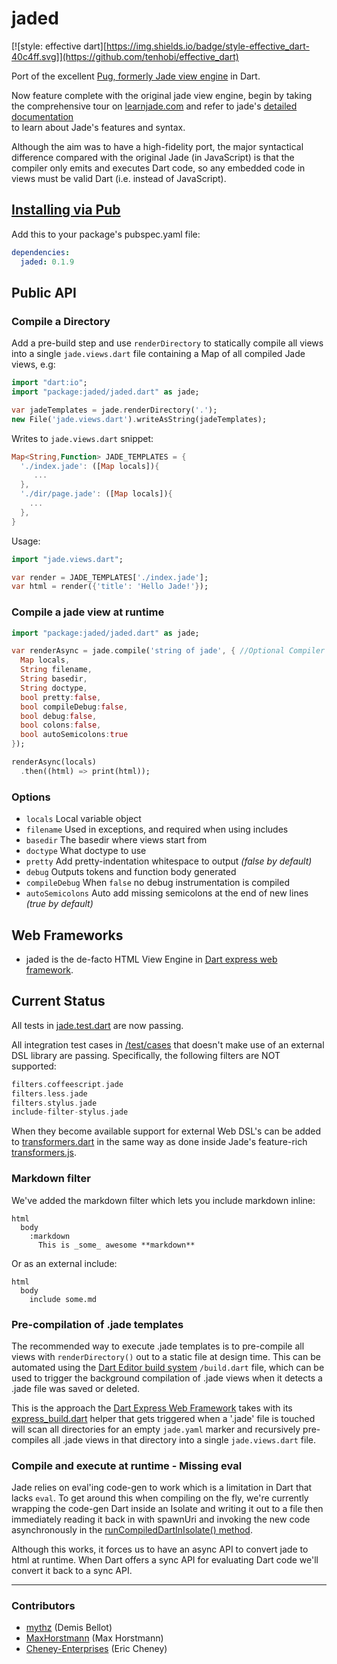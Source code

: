 # jaded

[![style: effective dart][https://img.shields.io/badge/style-effective_dart-40c4ff.svg]](https://github.com/tenhobi/effective_dart)

Port of the excellent [Pug, formerly Jade view engine](https://github.com/pugjs/pug#rename-from-jade) in Dart.

Now feature complete with the original jade view engine, begin by taking the comprehensive tour on
[learnjade.com](http://www.learnjade.com/) and refer to jade's
[detailed documentation](https://github.com/visionmedia/jade#readme-contents)  
to learn about Jade's features and syntax.

Although the aim was to have a high-fidelity port, the major syntactical difference compared with
the original Jade (in JavaScript) is that the compiler only emits and executes Dart code, so any
embedded code in views must be valid Dart (i.e. instead of JavaScript).

## [Installing via Pub](http://pub.dartlang.org/packages/jaded)

Add this to your package's pubspec.yaml file:

```yaml
dependencies:
  jaded: 0.1.9
```

## Public API

### Compile a Directory

Add a pre-build step and use `renderDirectory` to statically compile all views into a single
`jade.views.dart` file containing a Map of all compiled Jade views, e.g:

```dart
import "dart:io";
import "package:jaded/jaded.dart" as jade;

var jadeTemplates = jade.renderDirectory('.');
new File('jade.views.dart').writeAsString(jadeTemplates);
```

Writes to `jade.views.dart` snippet:

```dart
Map<String,Function> JADE_TEMPLATES = {
  './index.jade': ([Map locals]){
     ...
  },
  './dir/page.jade': ([Map locals]){
    ...
  },
}
```

Usage:

```dart
import "jade.views.dart";

var render = JADE_TEMPLATES['./index.jade'];
var html = render({'title': 'Hello Jade!'});
```

### Compile a jade view at runtime

```dart
import "package:jaded/jaded.dart" as jade;

var renderAsync = jade.compile('string of jade', { //Optional Compiler Defaults:
  Map locals,
  String filename,
  String basedir,
  String doctype,
  bool pretty:false,
  bool compileDebug:false,
  bool debug:false,
  bool colons:false,
  bool autoSemicolons:true  
});

renderAsync(locals)
  .then((html) => print(html));
```

### Options

- `locals`    Local variable object
- `filename`  Used in exceptions, and required when using includes
- `basedir`   The basedir where views start from
- `doctype`   What doctype to use
- `pretty`    Add pretty-indentation whitespace to output _(false by default)_
- `debug`     Outputs tokens and function body generated
- `compileDebug`  When `false` no debug instrumentation is compiled
- `autoSemicolons`  Auto add missing semicolons at the end of new lines _(true by default)_

## Web Frameworks

- jaded is the de-facto HTML View Engine in [Dart express web framework](https://github.com/dartist/express).

## Current Status

All tests in
[jade.test.dart](https://github.com/dartist/jaded/blob/master/test/jade.test.dart)
are now passing.

All integration test cases in
[/test/cases](https://github.com/dartist/jaded/tree/master/test/cases)
that doesn't make use of an external DSL library are passing. Specifically, the following filters are NOT supported:

```dart
filters.coffeescript.jade
filters.less.jade
filters.stylus.jade
include-filter-stylus.jade
```

When they become available support for external Web DSL's can be added to
[transformers.dart](https://github.com/dartist/jaded/blob/master/lib/transformers.dart)
in the same way as done inside Jade's feature-rich
[transformers.js](https://github.com/ForbesLindesay/transformers/blob/master/lib/transformers.js).

### Markdown filter

We've added the markdown filter which lets you include markdown inline:

```pug
html
  body
    :markdown
      This is _some_ awesome **markdown**
```

Or as an external include:

```pug
html
  body
    include some.md
```

### Pre-compilation of .jade templates

The recommended way to execute .jade templates is to pre-compile all views with `renderDirectory()`
out to a static file at design time. This can be automated using the
[Dart Editor build system](http://www.dartlang.org/tools/editor/build.html) `/build.dart` file,
which can be used to trigger the background compilation of .jade views when it detects a .jade file
was saved or deleted.

This is the approach the [Dart Express Web Framework](https://github.com/dartist/express) takes
with its [express_build.dart](https://github.com/dartist/express/blob/master/lib/express_build.dart)
helper that gets triggered when a '.jade' file is touched will scan all directories for an empty
`jade.yaml` marker and recursively pre-compiles all .jade views in that directory into a single
`jade.views.dart` file.

### Compile and execute at runtime - Missing eval

Jade relies on eval'ing code-gen to work which is a limitation in Dart that lacks `eval`.
To get around this when compiling on the fly, we're currently wrapping the code-gen Dart inside
an Isolate and writing it out to a file then immediately reading it back in with spawnUri and
invoking the new code asynchronously in the
[runCompiledDartInIsolate() method](https://github.com/dartist/jaded/blob/master/lib/jaded.dart#L168-L215).

Although this works, it forces us to have an async API to convert jade to html at runtime.
When Dart offers a sync API for evaluating Dart code we'll convert it back to a sync API.

-------

### Contributors

- [mythz](https://github.com/mythz) (Demis Bellot)
- [MaxHorstmann](https://github.com/MaxHorstmann) (Max Horstmann)
- [Cheney-Enterprises](https://github.com/cheney-enterprises) (Eric Cheney)
